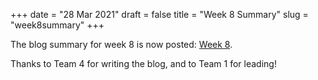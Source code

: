 +++
date = "28 Mar 2021"
draft = false
title = "Week 8 Summary"
slug = "week8summary"
+++

The blog summary for week 8 is now posted: [Week 8](/week8).

Thanks to Team 4 for writing the blog, and to Team 1 for leading!

